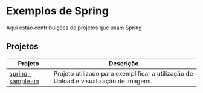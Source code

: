 # Exemplos de Spring
Aqui estão contribuições de projetos que usam Spring

## Projetos
Projeto         | Descrição
--------------- | -------------
[spring-sample-in](https://github.com/SouJava-Rio/soujava-rio-labs/tree/master/spring-samples/spring-sample-im) | Projeto utilizado para exemplificar a utilização de Upload e visualização de imagens.
